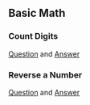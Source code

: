 ## Basic Math
### Count Digits
[Question](https://www.geeksforgeeks.org/problems/count-digits5716/1) and 
[Answer](https://github.com/venkatakrishna4/DSA/blob/main/src/main/java/com/krish/dsa/basicmath/CountDigits.java)

### Reverse a Number
[Question](https://leetcode.com/problems/reverse-integer/description/) and
[Answer](https://github.com/venkatakrishna4/DSA/blob/main/src/main/java/com/krish/dsa/basicmath/ReverseInteger.java)
